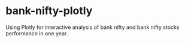 # bank-nifty-plotly
Using Plotly for interactive analysis of bank nifty and bank nifty stocks performance in one year.
